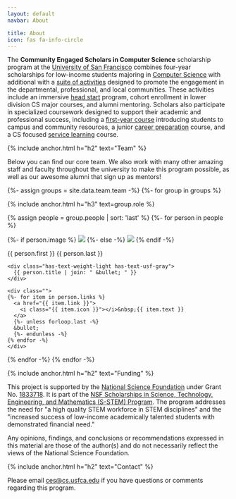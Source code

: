 ```yaml
---
layout: default
navbar: About

title: About
icon: fas fa-info-circle
---
```


The <strong><span class="has-text-primary">Community Engaged Scholars</span> <span class="has-text-usf-gold">in</span> <span class="has-text-primary">Computer Science</span></strong> scholarship program at the [University of San Francisco](https://www.usfca.edu/) combines four-year scholarships for low-income students majoring in [Computer Science](https://www.usfca.edu/catalog/undergraduate/arts-sciences/computer-science/major) with additional with a [suite of activities](scholarships/included.html) designed to promote the engagement in the departmental, professional, and local communities. These activities include an immersive [head start](curriculum/start.html) program, cohort enrollment in lower division CS major courses, and alumni mentoring. Scholars also participate in specialized coursework designed to support their academic and professional success, including a [first-year course](curriculum/cs101.html) introducing students to campus and community resources, a junior [career preparation](curriculum/cs301.html) course, and a CS focused [service learning](curriculum/service.html) course.

{% include anchor.html h="h2" text="Team" %}

Below you can find our core team. We also work with many other amazing staff and faculty throughout the university to make this program possible, as well as our awesome alumni that sign up as mentors!

{%- assign groups = site.data.team.team -%}
{%- for group in groups %}

{% include anchor.html h="h3" text=group.role %}

{% assign people = group.people | sort: 'last' %}
{%- for person in people %}
<div class="media">
  <div class="media-left">
    <p class="image is-128x128">
      {%- if person.image %}
      <img src="{{ person.image }}" class="is-rounded">
      {%- else -%}
      <img src="{{ "/images/user.png" | relative_url }}" class="is-rounded">
      {% endif -%}
    </p>
  </div>
  <div class="media-content">
    <div class="level is-marginless">
      <div class="level-left">
        <div class="level-item has-text-weight-bold is-size-5">
          {{ person.first }} {{ person.last }}
        </div>
      </div>
    </div>

    <div class="has-text-weight-light has-text-usf-gray">
      {{ person.title | join: " &bullet; " }}
    </div>

    <div class="">
    {%- for item in person.links %}
      <a href="{{ item.link }}">
        <i class="{{ item.icon }}"></i>&nbsp;{{ item.text }}
      </a>
      {%- unless forloop.last -%}
      &bullet;
      {%- endunless -%}
    {% endfor -%}
    </div>
  </div>
</div>
{% endfor -%}
{% endfor -%}

{% include anchor.html h="h2" text="Funding" %}

This project is supported by the [National Science Foundation](https://www.nsf.gov/) under Grant No. [1833718](https://www.nsf.gov/awardsearch/showAward?AWD_ID=1833718). It is part of the [NSF Scholarships in Science, Technology, Engineering, and Mathematics (S-STEM) Program](https://www.nsf.gov/funding/pgm_summ.jsp?pims_id=5257). The program addresses the need for "a high quality STEM workforce in STEM disciplines" and the "increased success of low-income academically talented students with demonstrated financial need."

Any opinions, findings, and conclusions or recommendations expressed in this material are those of the author(s) and do not necessarily reflect the views of the National Science Foundation.

{% include anchor.html h="h2" text="Contact" %}

Please email <ces@cs.usfca.edu> if you have questions or comments regarding this program.
